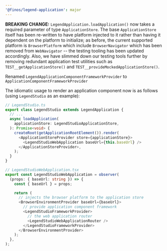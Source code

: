 ```yaml
---
'@finos/legend-application': major
---
```


**BREAKING CHANGE:** `LegendApplication.loadApplication()` now takes a required parameter of type `ApplicationStore`. The base `ApplicationStore` itself has been re-written to have platform injected to it rather than having it dependent on the platform to initialize; as before, the current supported platform is `BrowserPlatform` which include `BrowserNavigator` which has been removed from `WebNavigator` -- the testing tooling has been updated accordingly. Also, we have slimmed down our testing tools further by removing redundant application test utilities such as `TEST__getApplicationStore()` and `TEST__provideMockedApplicationStore()`.

Renamed `LegendApplicationComponentFrameworkProvider` to `ApplicationComponentFrameworkProvider`

The idiomatic usage to render an application component now is as follows (using `LegendStudio` as an example):

```ts
// LegendStudio.ts
export class LegendStudio extends LegendApplication {
  // ...
  async loadApplication(
    applicationStore: LegendStudioApplicationStore,
  ): Promise<void> {
    createRoot(getApplicationRootElement()).render(
      <ApplicationStoreProvider store={applicationStore}>
        <LegendStudioWebApplication baseUrl={this.baseUrl} />
      </ApplicationStoreProvider>,
    );
  }
}

// LegendStudioWebApplication.tsx
export const LegendStudioWebApplication = observer(
  (props: { baseUrl: string }) => {
    const { baseUrl } = props;

    return (
      // injects the browser platform to the application store
      <BrowserEnvironmentProvider baseUrl={baseUrl}>
        // provide application component framework
        <LegendStudioFrameworkProvider>
          // the web application router
          <LegendStudioWebApplicationRouter />
        </LegendStudioFrameworkProvider>
      </BrowserEnvironmentProvider>
    );
  },
);
```
